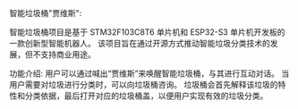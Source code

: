 智能垃圾桶"贾维斯":

智能垃圾桶项目是基于 STM32F103C8T6 单片机和 ESP32-S3 单片机开发板的一款创新型智能机器人。
该项目旨在通过开源方式推动智能垃圾分类技术的发展，但不支持商业用途。

功能介绍:
用户可以通过喊出“贾维斯”来唤醒智能垃圾桶，与其进行互动对话。
当用户需要对垃圾进行分类时，可以向垃圾桶咨询。
垃圾桶会首先解释该垃圾的特性和分类依据，最后打开对应的垃圾桶盖，以便用户实现有效的垃圾分类。
